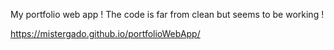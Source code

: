My portfolio web app ! The code is far from clean but seems to be working !

https://mistergado.github.io/portfolioWebApp/
